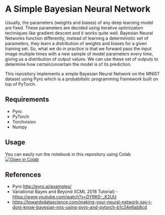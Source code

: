 # A Simple Bayesian Neural Network

Usually, the parameters (weights and biases) of any deep learning model are fixed. These parameters are decided using iterative optimization techniques like gradient descent and it works quite well. Bayesian Neural Networks function differently, instead of learning a deterministic set of parameters, they learn a distribution of weights and biases for a given training set. So, what we do in practice is that we forward pass the input image multiple times with a new sample of model parameters every time, giving us a distribution of output values. We can use these set of outputs to determine how certain/uncertain the model is of its prediction.

This repository implements a simple Bayesian Neural Network on the MNIST dataset using Pyro which is a probabilistic programming framework built on top of PyTorch.

## Requirements
- Pyro
- PyTorch
- Torchvision
- Numpy

## Usage
You can easily run the notebook in this repository using Colab <a href="https://colab.research.google.com/github/nerdimite/simple-bayesian-neural-net/blob/master/Bayesian%20Neural%20Network.ipynb" target="_parent"><img src="https://colab.research.google.com/assets/colab-badge.svg" alt="Open in Colab"/></a>

## References
- Pyro http://pyro.ai/examples/
- Variational Bayes and Beyond (ICML 2018 Tutorial) - https://www.youtube.com/watch?v=DYRK0-_K2UU
- https://towardsdatascience.com/making-your-neural-network-say-i-dont-know-bayesian-nns-using-pyro-and-pytorch-b1c24e6ab8cd